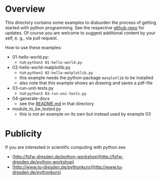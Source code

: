 # Overview

This directory contains some examples to disburden the process of getting started with python programming.
See the respective [github-repo](https://github.com/fsfw-dresden/hello-world-collection) for updates.
Of course you are welcome to suggest additional content by your self, e. g., via pull request.

How to use these examples:

- 01-hello-world.py:
  * run `python3 01-hello-world.py`
- 02-hello-world-matplotlib.py
  * run `python3 02-hello-matplotlib.py`
  * this example needs the python-package `matplotlib` to be installed
  * also note that this example shows an drawing and saves a pdf-file
- 03-run-unit-tests.py
  * run `python3 03-run-uni-tests.py`
- 04-generate-docs
  * see the [README.md](04-generate-docs/README.md) in that directory
- module_to_be_tested.py
  * this is not an example on its own but instead used by example 03

# Publicity
If you are interested in scientific computing with python see

- [http://fsfw-dresden.de/python-workshop](http://fsfw-dresden.de/python-workshop)
- [http://www.tu-dresden.de/pythonkurs](http://www.tu-dresden.de/pythonkurs)

